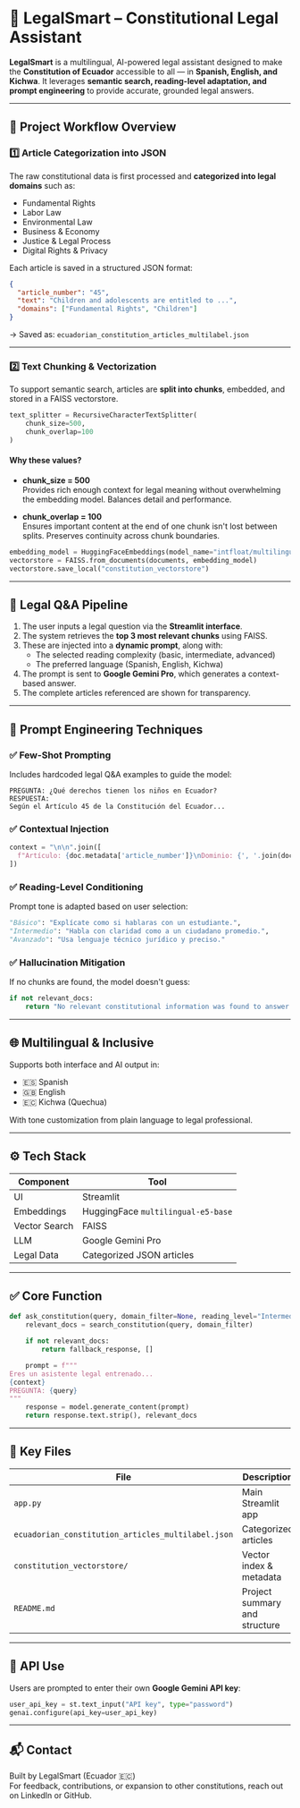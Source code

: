 
# 🧠 LegalSmart – Constitutional Legal Assistant

**LegalSmart** is a multilingual, AI-powered legal assistant designed to make the **Constitution of Ecuador** accessible to all — in **Spanish, English, and Kichwa**. It leverages **semantic search, reading-level adaptation, and prompt engineering** to provide accurate, grounded legal answers.

---

## 📌 Project Workflow Overview

### 1️⃣ Article Categorization into JSON  
The raw constitutional data is first processed and **categorized into legal domains** such as:

- Fundamental Rights  
- Labor Law  
- Environmental Law  
- Business & Economy  
- Justice & Legal Process  
- Digital Rights & Privacy

Each article is saved in a structured JSON format:
```json
{
  "article_number": "45",
  "text": "Children and adolescents are entitled to ...",
  "domains": ["Fundamental Rights", "Children"]
}
```

→ Saved as: `ecuadorian_constitution_articles_multilabel.json`

---

### 2️⃣ Text Chunking & Vectorization

To support semantic search, articles are **split into chunks**, embedded, and stored in a FAISS vectorstore.

```python
text_splitter = RecursiveCharacterTextSplitter(
    chunk_size=500,
    chunk_overlap=100
)
```

#### Why these values?

- **chunk_size = 500**  
  Provides rich enough context for legal meaning without overwhelming the embedding model. Balances detail and performance.

- **chunk_overlap = 100**  
  Ensures important content at the end of one chunk isn't lost between splits. Preserves continuity across chunk boundaries.

```python
embedding_model = HuggingFaceEmbeddings(model_name="intfloat/multilingual-e5-base")
vectorstore = FAISS.from_documents(documents, embedding_model)
vectorstore.save_local("constitution_vectorstore")
```

---

## 🔎 Legal Q&A Pipeline

1. The user inputs a legal question via the **Streamlit interface**.
2. The system retrieves the **top 3 most relevant chunks** using FAISS.
3. These are injected into a **dynamic prompt**, along with:
   - The selected reading complexity (basic, intermediate, advanced)
   - The preferred language (Spanish, English, Kichwa)
4. The prompt is sent to **Google Gemini Pro**, which generates a context-based answer.
5. The complete articles referenced are shown for transparency.

---

## 🧠 Prompt Engineering Techniques

### ✅ Few-Shot Prompting
Includes hardcoded legal Q&A examples to guide the model:
```text
PREGUNTA: ¿Qué derechos tienen los niños en Ecuador?
RESPUESTA:
Según el Artículo 45 de la Constitución del Ecuador...
```

### ✅ Contextual Injection
```python
context = "\n\n".join([
  f"Artículo: {doc.metadata['article_number']}\nDominio: {', '.join(doc.metadata['domains'])}\nContenido: {doc.page_content}"
])
```

### ✅ Reading-Level Conditioning
Prompt tone is adapted based on user selection:
```python
"Básico": "Explícate como si hablaras con un estudiante.",
"Intermedio": "Habla con claridad como a un ciudadano promedio.",
"Avanzado": "Usa lenguaje técnico jurídico y preciso."
```

### ✅ Hallucination Mitigation
If no chunks are found, the model doesn't guess:
```python
if not relevant_docs:
    return "No relevant constitutional information was found to answer this question.", []
```

---

## 🌐 Multilingual & Inclusive

Supports both interface and AI output in:
- 🇪🇸 Spanish
- 🇬🇧 English
- 🇪🇨 Kichwa (Quechua)

With tone customization from plain language to legal professional.

---

## ⚙️ Tech Stack

| Component        | Tool                                  |
|------------------|---------------------------------------|
| UI               | Streamlit                             |
| Embeddings       | HuggingFace `multilingual-e5-base`    |
| Vector Search    | FAISS                                 |
| LLM              | Google Gemini Pro                     |
| Legal Data       | Categorized JSON articles             |

---

## ✅ Core Function

```python
def ask_constitution(query, domain_filter=None, reading_level="Intermedio"):
    relevant_docs = search_constitution(query, domain_filter)

    if not relevant_docs:
        return fallback_response, []

    prompt = f"""
Eres un asistente legal entrenado...
{context}
PREGUNTA: {query}
"""
    response = model.generate_content(prompt)
    return response.text.strip(), relevant_docs
```

---

## 📁 Key Files

| File | Description |
|------|-------------|
| `app.py` | Main Streamlit app |
| `ecuadorian_constitution_articles_multilabel.json` | Categorized articles |
| `constitution_vectorstore/` | Vector index & metadata |
| `README.md` | Project summary and structure |

---

## 🔐 API Use

Users are prompted to enter their own **Google Gemini API key**:
```python
user_api_key = st.text_input("API key", type="password")
genai.configure(api_key=user_api_key)
```

---

## 📬 Contact

Built by LegalSmart (Ecuador 🇪🇨)  
For feedback, contributions, or expansion to other constitutions, reach out on LinkedIn or GitHub.
